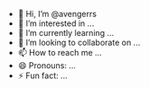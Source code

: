 - 👋 Hi, I’m @avengerrs
- 👀 I’m interested in ...
- 🌱 I’m currently learning ...
- 💞️ I’m looking to collaborate on ...
- 📫 How to reach me ...
- 😄 Pronouns: ...
- ⚡ Fun fact: ...

<!---
avengerrs/avengerrs is a ✨ special ✨ repository because its `README.md` (this file) appears on your GitHub profile.
You can click the Preview link to take a look at your changes.
--->
